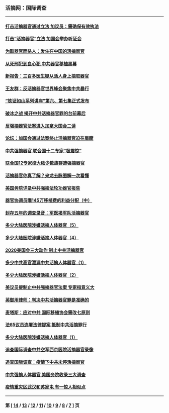 ### 活摘网：国际调查
---
#### [打击活摘器官通过立法 加议员：需确保有效执法](../../pages/nf5947/n13886356.md?01240430) 
#### [打击“活摘器官”立法 加国会举办听证会](../../pages/nf5947/n13869362.md?01240430) 
#### [为取器官而杀人：发生在中国的活摘器官](../../pages/nf5947/n13794731.md?01240430) 
#### [从死刑犯到良心犯 中共器官移植黑幕](../../pages/nf5947/n13764669.md?01240430) 
#### [新报告：三百多医生疑从活人身上摘取器官](../../pages/nf5947/n13703044.md?01240430) 
#### [王友群：反活摘器官世界峰会聚焦中共暴行](../../pages/nf5947/n13250738.md?01240430) 
#### [“铁证如山系列讲座”第六、第七集正式发布](../../pages/nf5947/n13106287.md?01240430) 
#### [破冰之战 揭开中共活摘器官罪的台前幕后](../../pages/nf5947/n13082457.md?01240430) 
#### [反强摘器官法案进入加拿大国会二读](../../pages/nf5947/n13033450.md?01240430) 
#### [论坛：加国会通过法案终止活摘器官迫在眉睫](../../pages/nf5947/n13029839.md?01240430) 
#### [中共强摘器官 联合国十二专家“极震惊”](../../pages/nf5947/n13024313.md?01240430) 
#### [联合国12专家控大陆少数族群遭强摘器官](../../pages/nf5947/n13023877.md?01240430) 
#### [活摘器官你真了解？来龙去脉图解一次看懂](../../pages/nf5947/n13013820.md?01240430) 
#### [美国务院详录中共强摘法轮功器官报告](../../pages/nf5947/n12944519.md?01240430) 
#### [器官协调员曝145万移植费的利益分配（中）](../../pages/nf5947/n12894547.md?01240430) 
#### [封存五年的调查录音：军医揭军队活摘器官](../../pages/nf5947/n12798692.md?01240430) 
#### [多少大陆医院涉嫌活摘人体器官（5）](../../pages/nf5947/n12768383.md?01240430) 
#### [多少大陆医院涉嫌活摘人体器官（4）](../../pages/nf5947/n12664434.md?01240430) 
#### [2020美国会三大动作 制止中共活摘器官](../../pages/nf5947/n12682004.md?01240430) 
#### [多少中共高官泄漏中共活摘人体器官（1）](../../pages/nf5947/n12671234.md?01240430) 
#### [多少大陆医院涉嫌活摘人体器官（2）](../../pages/nf5947/n12655589.md?01240430) 
#### [美议员提制止中共强摘器官法案 专家指意义大](../../pages/nf5947/n12630561.md?01240430) 
#### [英御用律师：判决中共活摘器官罪是准确的](../../pages/nf5947/n12580740.md?01240430) 
#### [麦塔斯：应对中共 国际移植协会需改七原则](../../pages/nf5947/n12514711.md?01240430) 
#### [法65议员连署法律提案 抵制中共活摘罪行](../../pages/nf5947/n12437047.md?01240430) 
#### [多少大陆医院涉嫌活摘人体器官（1）](../../pages/nf5947/n12414284.md?01240430) 
#### [追查国际调查中共空军西京医院活摘器官录像](../../pages/nf5947/n12348837.md?01240430) 
#### [追查国际调查：疫情下中共未停活摘器官](../../pages/nf5947/n12273415.md?01240430) 
#### [中共强摘人体器官 美国务院收录三大调查](../../pages/nf5947/n12181488.md?01240430) 
#### [疫情重灾区武汉和苏家屯 有一惊人相似点](../../pages/nf5947/n12150824.md?01240430) 

---
#### 第 [ [14](./14.md?01240430) / [13](./13.md?01240430) / [12](./12.md?01240430) / [11](./11.md?01240430) / [10](./10.md?01240430) / [9](./9.md?01240430) / [8](./8.md?01240430) / [7](./7.md?01240430) ] 页
